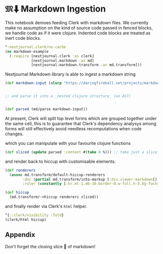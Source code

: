 # $\mathfrak{M}\!⬇$ Markdown Ingestion

This notebook demoes feeding Clerk with markdown files. We currently make no assumption on the kind of source code passed in fenced blocks, we handle code as if it were clojure. Indented code blocks are treated as inert code blocks.  

```clj
^:nextjournal.clerk/no-cache
(ns markdown-example
  (:require [nextjournal.clerk :as clerk]
            [nextjournal.markdown :as md]
            [nextjournal.markdown.transform :as md.transform]))
```

Nextjournal Markdown library is able to ingest a markdown string

```clojure
(def markdown-input (slurp "https://daringfireball.net/projects/markdown/syntax.text"))


;; and parse it into a _nested clojure structure_ (an AST)


(def parsed (md/parse markdown-input))
```

At present, Clerk will split top level forms which are grouped together under the same cell, this is to guarantee that Clerk's dependency analysys among forms will still effectively avoid needless recomputations when code changes.

which you can manipulate with your favourite clojure functions

```clojure
(def sliced (update parsed :content #(take 8 %))) ;; take just a slice 
```

and render back to hiccup with customisable elements. 

```clojure
(def renderers 
  (assoc md.transform/default-hiccup-renderers 
        :doc (partial md.transform/into-markup [:div.viewer-markdown])
        :ruler (constantly [:hr.mt-1.mb-10.border-0.w-full.h-5.bg-fuchsia-900.rounded-full])))

(def hiccup 
  (md.transform/->hiccup renderers sliced))
```

and finally render via Clerk's `html` helper.

```clojure
^{::clerk/visibility :fold}
(clerk/html hiccup)
```

## Appendix

Don't forget the closing slice 🍕 of markdown!
